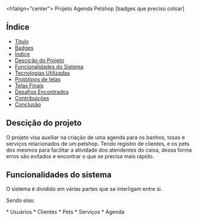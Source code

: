 <h1align="center"> Projeto Agenda Petshop </h1>
[badges que preciso coloar]

## Índice

* [Título](#titulo-projeto)
* [Badges](#badges)
* [Índice](#indice)
* [Descição do Projeto](#descicao-do-projeto)
* [Funcionalidades do Sistema](#funcionalidades-do-sistema)
* [Tecnologias Utilizadas](#tecnologias)
* [Protótipos de telas](#propototipos-de-telas)
* [Telas Finais](#telas-finais)
* [Desafios Encontrados](#desafios-encontrados)
* [Contribuições](#contribuicoes)
* [Conclusão](#conclusao)

## Descição do projeto
<p>O projeto visa auxiliar na criação de uma agenda para os banhos, tosas e serviços relacionados de um petshop. Tendo registro de clientes, e os pets dos mesmos para facilitar a atividade dos atendentes do caixa, dessa forma erros são evitados e encontrar o que se precisa mais rápido.</p>

## Funcionalidades do sistema
<p>O sistema é dividido em várias partes que se interligam entre si.</p>
<p>Sendo elas:</p>
* Usuários
* Clientes
* Pets
* Serviços
* Agenda
